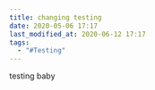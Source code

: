 ```yaml
---
title: changing testing
date: 2020-05-06 17:17
last_modified_at: 2020-06-12 17:17
tags:
  - "#Testing"
---
```

testing baby